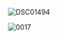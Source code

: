 ![DSC01494](https://github.com/user-attachments/assets/530f0d59-c669-4dfc-87eb-8177bb20d346)

![0017](https://github.com/user-attachments/assets/b922194c-949d-453c-a09e-27519f45dfd9)
